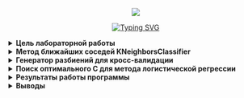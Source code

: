 <p align="center"><img src="https://github.com/kirchofff/II_M3/blob/master/1%20%D0%9B%D0%A0/img.png"/></p>
<p align="center"><a href="https://git.io/typing-svg"><img src="https://readme-typing-svg.herokuapp.com?font=Font+Awesome&duration=2500&pause=400&color=000000&random=false&width=435&lines=%D0%98%D1%81%D0%BF%D0%BE%D0%BB%D0%BD%D0%B8%D1%82%D0%B5%D0%BB%D1%8C%D0%BD%D1%8B%D0%B9+%D0%BE%D1%82%D1%87%D0%B5%D1%82" alt="Typing SVG" /></a>

<details>
<summary font=""><strong>Цель лабораторной работы </strong></summary>
    &nbsp;&nbsp;&nbsp;&nbsp; Получение практических навыков работы с метрическими и линейными моделями классификации и регрессии
 </details>
<details>
<summary><strong>Метод ближайших соседей KNeighborsClassifier</strong></summary>
<p align="center"><img src="https://github.com/kirchofff/II_M3/blob/master/1%20%D0%9B%D0%A0/img_1.png"/></p>
<p align="center"> Рис.1 - Результаты тестирования и обучения модели с помощью KNeighborsClassifier</p>
</details>
<details>
<summary><strong>Генератор разбиений для кросс-валидации</strong></summary>
<p align="center"><img src="https://github.com/kirchofff/II_M3/blob/master/1%20%D0%9B%D0%A0/img_2.png"/></p>
<p align="center"> Рис.2 - Результаты кросс валидации с разбиением до и после масштабированием</p>
</details>
<details>
<summary><strong>Поиск оптимального С для метода логистической регрессии</strong></summary>
<p align="center"><img src="https://github.com/kirchofff/II_M3/blob/master/1%20%D0%9B%D0%A0/img_3.png"/></p>
<p align="center"> Рис.3 - Результаты кросс валидации с разбиением до масштабированием</p>
<p align="center"><img src="https://github.com/kirchofff/II_M3/blob/master/1%20%D0%9B%D0%A0/img_6.png"/></p>
<p align="center"> Рис.4 - Результаты кросс валидации с разбиением после масштабированием</p>
</details>
<details>
<summary><strong>Результаты работы программы</strong></summary>
    &nbsp;&nbsp;&nbsp;&nbsp; Вывод данных в консоль:
<p align="center"><img src="https://github.com/kirchofff/II_M3/blob/master/1%20%D0%9B%D0%A0/img_5.png"/></p>
<p align="center"> Рис.5 - Вывод результатов в консоль</p>
</details>
<details>
<summary><strong>Выводы</strong></summary>
    <p>&nbsp;&nbsp;&nbsp;&nbsp; В ходе лабороторной работы были изучены методы ближайших соседей, кросс-валидация по пяти блокам. </p>
    <p>&nbsp;&nbsp;&nbsp;&nbsp; Так же было произведено масштабирование признаков и оценка влияния мастбаирования на точность модели: </p>
    <p>&nbsp;&nbsp; 1) Для кросс-валидации модель после масштабирования стала точне;</p>
    <p>&nbsp;&nbsp; 2) Для логисчтической регрессии точность после масштабирования повысилась.</p>
</details>


